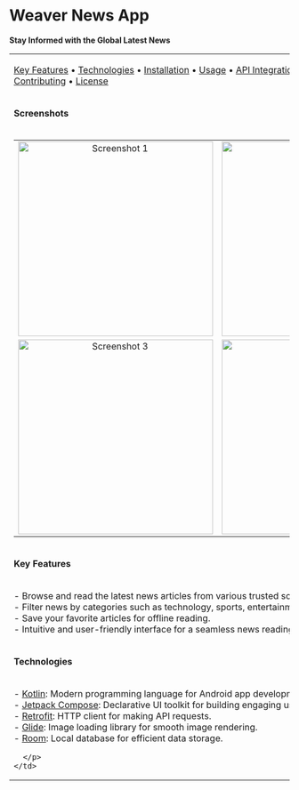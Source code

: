 <h1 align="left">Weaver News App</h1>

<p align="left">
  <b>Stay Informed with the Global Latest News</b>
</p>

<table>
  <tr>
    <td>
      <p align="left">
        <a href="#key-features">Key Features</a> •
        <a href="#technologies">Technologies</a> •
        <a href="#installation">Installation</a> •
        <a href="#usage">Usage</a> •
        <a href="#api-integration">API Integration</a> •
        <a href="#screenshots">Screenshots</a> •
        <a href="#contributing">Contributing</a> •
        <a href="#license">License</a>
      </p>
    </td>
  </tr>
  <tr>
    <td>
      <p align="left">
        <b>Screenshots</b>
      </p>
    </td>
  </tr>
  <tr>
    <td>
      <table>
        <tr>
          <td align="center">
            <img src="https://raw.githubusercontent.com/mkaomwakuni/Weaver-News-App/139ff93742487ab051faeb6ce550f47e81c4af32/app/src/androidTest/java/dev/mkao/weaver/WhatsApp%20Image%202024-02-06%20at%207-portrait.png" width="350" alt="Screenshot 1">
          </td>
          <td align="center">
            <img src="https://github.com/mkaomwakuni/Weaver-News-App/blob/master/app/src/androidTest/java/dev/mkao/weaver/Screenshot_20240207-150725_Weaver%5B1%5D-portrait.png?raw=true" width="350" alt="Screenshot 2">
          </td>
        </tr>
        <tr>
          <td align="center">
            <img src="https://github.com/mkaomwakuni/Weaver-News-App/blob/master/app/src/androidTest/java/dev/mkao/weaver/Screenshot_20240207-144024_Weaver-portrait.png?raw=true" width="350" alt="Screenshot 3">
          </td>
          <td align="center">
            <img src="https://github.com/mkaomwakuni/Weaver-News-App/blob/master/app/src/androidTest/java/dev/mkao/weaver/Screenshot_20240207-144047_Weaver-portrait.png?raw=true" width="350" alt="Screenshot 4">
          </td>
        </tr>
      </table>
    </td>
  </tr>
  <tr>
    <td>
      <p align="left"> 
        <b>Key Features</b>
      </p>
    </td>
  </tr>
  <tr>
    <td>
      <p align="left">
        - Browse and read the latest news articles from various trusted sources.<br>
        - Filter news by categories such as technology, sports, entertainment, and more.<br>
        - Save your favorite articles for offline reading.<br>
        - Intuitive and user-friendly interface for a seamless news reading experience.
      </p>
    </td>
  </tr>
  <tr>
    <td>
      <p align="left">
        <b>Technologies</b>
      </p>
    </td>
  </tr>
  <tr>
    <td>
      <p align="left">
        - <a href="https://github.com/JetBrains/kotlin">Kotlin</a>: Modern programming language for Android app development.<br>
        - <a href="https://github.com/android/compose">Jetpack Compose</a>: Declarative UI toolkit for building engaging user interfaces.<br>
        - <a href="https://github.com/square/retrofit">Retrofit</a>: HTTP client for making API requests.<br>
        - <a href="https://github.com/bumptech/glide">Glide</a>: Image loading library for smooth image rendering.<br>
        - <a href="https://github.com/android/architecture-components-samples/tree/main/RoomSample">Room</a>: Local database for efficient data storage.<br>
      
      </p>
    </td>
  </tr>
  <!-- Add more sections as needed -->
</table>
